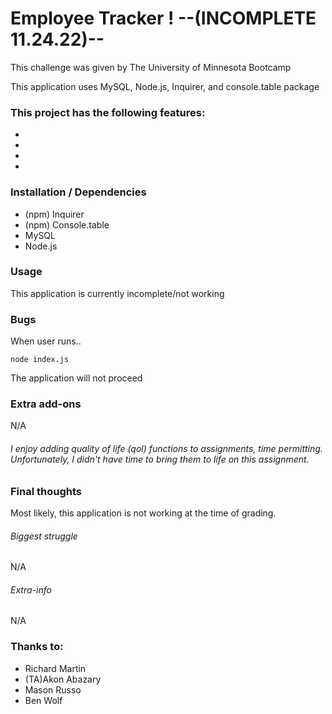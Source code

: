 # Employee Tracker ! --(INCOMPLETE 11.24.22)--

This challenge was given by The University of Minnesota Bootcamp 

This application uses MySQL, Node.js, Inquirer, and console.table package
### This project has the following features: 
*  
* 
*  
*  
### Installation / Dependencies 
* (npm) Inquirer 
* (npm) Console.table
* MySQL
* Node.js
### Usage
This application is currently incomplete/not working
### Bugs
When user runs..
```
node index.js
```
The application will not proceed
### Extra add-ons
N/A
###### I enjoy adding quality of life (qol) functions to assignments, time permitting. Unfortunately, I didn't have time to bring them to life on this assignment.
### Final thoughts 
Most likely, this application is not working at the time of grading.
###### Biggest struggle 
N/A
###### Extra-info
N/A
### Thanks to:
* Richard Martin
* (TA)Akon Abazary
* Mason Russo
* Ben Wolf
